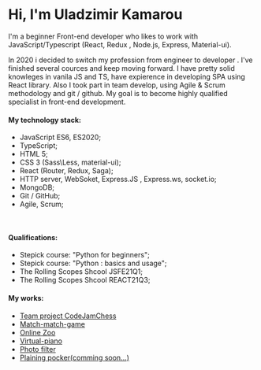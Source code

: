 # Hi, I'm Uladzimir Kamarou


I'm a beginner Front-end developer who likes to work with JavaScript/Typescript (React, Redux , Node.js, Express, Material-ui). 

In 2020 i decided to switch my profession from engineer to developer . I've finished several cources and keep moving forward.
I have pretty solid knowleges in vanila JS and TS, have expierence in developing SPA using React library. 
Also I took part in team develop, using Agile & Scrum methodology and git / github.
My goal is to become highly qualified specialist in front-end development.
<br />

#### My technology stack:  
 
* JavaScript ES6, ES2020;
* TypeScript;
* HTML 5;
* CSS 3 (Sass\Less, material-ui);
* React (Router, Redux, Saga);
* HTTP server, WebSoket, Express.JS , Express.ws, socket.io;
* MongoDB;
* Git / GitHub;
* Agile, Scrum;


<br />

#### Qualifications:

* Stepick course: "Python for beginners";
* Stepick course: "Python : basics and usage";
* The Rolling Scopes Shcool JSFE21Q1;
* The Rolling Scopes Shcool REACT21Q3;

#### My works:
 
* <a href='https://codejam-chess.netlify.app/'>Team project CodeJamChess</a>
* <a href='https://rolling-scopes-school.github.io/jeredas-JSFE2021Q1/match-match-game/'>Match-match-game</a>
* <a href='https://rolling-scopes-school.github.io/jeredas-JSFE2021Q1/online-zoo/pages/landing/landing.html'>Online Zoo</a>
* <a href='https://rolling-scopes-school.github.io/jeredas-JSFE2021Q1/virtual-piano'>Virtual-piano</a>
* <a href='https://rolling-scopes-school.github.io/jeredas-JSFE2021Q1/photo-filter'>Photo filter</a>
* <a href=''>Plaining pocker(comming soon...)</a>

<br />
